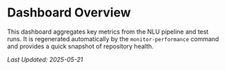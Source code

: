 # Dashboard Overview

This dashboard aggregates key metrics from the NLU pipeline and test runs.
It is regenerated automatically by the `monitor-performance` command and
provides a quick snapshot of repository health.

_Last Updated: 2025-05-21_
